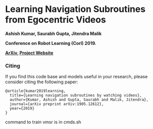 # Learning Navigation Subroutines from Egocentric Videos
**Ashish Kumar, Saurabh Gupta, Jitendra Malik**

**Conference on Robot Learning (Corl) 2019.**

**[ArXiv](https://arxiv.org/abs/1905.12612), 
[Project Website](https://ashishkumar1993.github.io/subroutines/)**

### Citing
If you find this code base and models useful in your research, please consider
citing the following paper:

```
@article{kumar2019learning,
  title={Learning navigation subroutines by watching videos},
  author={Kumar, Ashish and Gupta, Saurabh and Malik, Jitendra},
  journal={arXiv preprint arXiv:1905.12612},
  year={2019}
}
```

command to train vmsr is in cmds.sh

